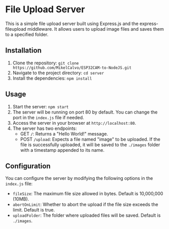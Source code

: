 # File Upload Server

This is a simple file upload server built using Express.js and the express-fileupload middleware. It allows users to upload image files and saves them to a specified folder.

## Installation

1. Clone the repository: `git clone https://github.com/MikelCalvo/ESP32CAM-to-NodeJS.git`
2. Navigate to the project directory: `cd server`
3. Install the dependencies: `npm install`

## Usage

1. Start the server: `npm start`
2. The server will be running on port 80 by default. You can change the port in the `index.js` file if needed.
3. Access the server in your browser at `http://localhost:80`.
4. The server has two endpoints:
   - GET `/`: Returns a "Hello World!" message.
   - POST `/upload`: Expects a file named "image" to be uploaded. If the file is successfully uploaded, it will be saved to the `./images` folder with a timestamp appended to its name.

## Configuration

You can configure the server by modifying the following options in the `index.js` file:

- `fileSize`: The maximum file size allowed in bytes. Default is 10,000,000 (10MB).
- `abortOnLimit`: Whether to abort the upload if the file size exceeds the limit. Default is true.
- `uploadFolder`: The folder where uploaded files will be saved. Default is `./images`.

